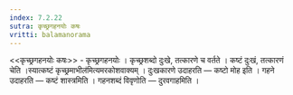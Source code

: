 ```yaml
---
index: 7.2.22
sutra: कृच्छ्रगहनयोः कषः
vritti: balamanorama
---
```


<<कृच्छ्रगहनयोः कषः>> - कृच्छ्रगहनयोः । कृच्छ्रशब्दो दुःखे, तत्कारणे च वर्तते । कष्टं दुःखं, तत्कारणं चेति ।स्यात्कष्टं कृच्छ्रमाभील॑मित्यमरकोशवाक्यम् । दुःखकारणे उदाहरति —  कष्टो मोह इति । गहने उदाहरति —  कष्टं शास्त्रमिति । गहनशब्दं विवृणोति —  दुरवगाहमिति । 